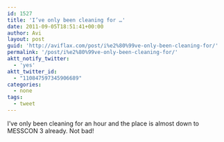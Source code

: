 ```yaml
---
id: 1527
title: 'I’ve only been cleaning for …'
date: 2011-09-05T18:51:41+00:00
author: Avi
layout: post
guid: 'http://aviflax.com/post/i%e2%80%99ve-only-been-cleaning-for/'
permalink: '/post/i%e2%80%99ve-only-been-cleaning-for/'
aktt_notify_twitter:
  - 'yes'
aktt_twitter_id:
  - "110847597345906689"
categories:
  - none
tags:
  - tweet
---
```

I’ve only been cleaning for an hour and the place is almost down to MESSCON 3 already. Not bad!